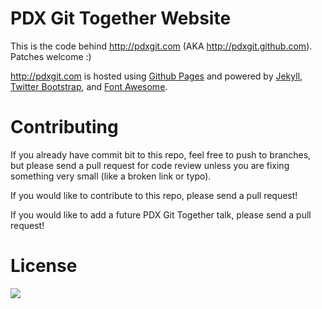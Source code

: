 # PDX Git Together Website

This is the code behind http://pdxgit.com (AKA http://pdxgit.github.com). Patches welcome :)

http://pdxgit.com is hosted using [Github Pages][4] and powered by [Jekyll][1], [Twitter Bootstrap][2], and [Font Awesome][3].

# Contributing

If you already have commit bit to this repo, feel free to push to branches, but
please send a pull request for code review unless you are fixing something very
small (like a broken link or typo).

If you would like to contribute to this repo, please send a pull request!

If you would like to add a future PDX Git Together talk, please send a pull request!

# License

<a href="http://creativecommons.org/licenses/by-nc-sa/3.0/legalcode">
<img src="http://i.creativecommons.org/l/by-nc-sa/3.0/88x31.png">
</a>

[1]: http://jekyllrb.com
[2]: http://twitter.github.com/bootstrap/
[3]: http://fortawesome.github.com/Font-Awesome/
[4]: http://pages.github.com
